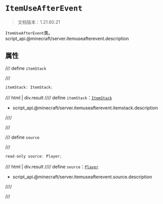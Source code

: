 # `ItemUseAfterEvent`

> 文档版本：1.21.60.21

`ItemUseAfterEvent`类。script_api.@minecraft/server.itemuseafterevent.description

## 属性

/// define
`itemStack`


///

```js
itemStack: ItemStack;
```

/// html | div.result
//// define
`itemStack`：[`ItemStack`](./itemstack.md)

- script_api.@minecraft/server.itemuseafterevent.itemstack.description


////

///


/// define
`source`


///

```js
read-only source: Player;
```

/// html | div.result
//// define
`source`：[`Player`](./player.md)

- script_api.@minecraft/server.itemuseafterevent.source.description


////

///

